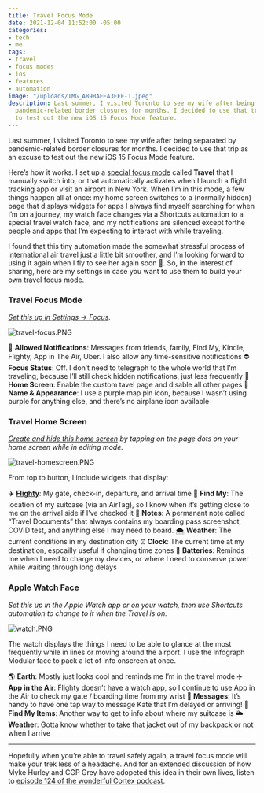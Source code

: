 ```yaml
---
title: Travel Focus Mode
date: 2021-12-04 11:52:00 -05:00
categories:
- tech
- me
tags:
- travel
- focus modes
- ios
- features
- automation
image: "/uploads/IMG_A89BAEEA3FEE-1.jpeg"
description: Last summer, I visited Toronto to see my wife after being separated by
  pandemic-related border closures for months. I decided to use that trip as an excuse
  to test out the new iOS 15 Focus Mode feature.
---
```


Last summer, I visited Toronto to see my wife after being separated by pandemic-related border closures for months. I decided to use that trip as an excuse to test out the new iOS 15 Focus Mode feature.

Here’s how it works. I set up a [special focus mode](https://twitter.com/mb/status/1429069655629500416) called **Travel** that I manually switch into, or that automatically activates when I launch a flight tracking app or visit an airport in New York. When I’m in this mode, a few things happen all at once: my home screen switches to a (normally hidden) page that displays widgets for apps I always find myself searching for when I’m on a journey, my watch face changes via a Shortcuts automation to a special travel watch face, and my notifications are silenced except forthe people and apps that I’m expecting to interact with while traveling.

I found that this tiny automation made the somewhat stressful process of international air travel just a little bit smoother, and I’m looking forward to using it again when I fly to see her again soon 🤞. So, in the interest of sharing, here are my settings in case you want to use them to build your own travel focus mode.

### Travel Focus Mode
*[Set this up in Settings → Focus](https://support.apple.com/en-us/HT212608).*

![travel-focus.PNG](/uploads/travel-focus.PNG)

🔴 **Allowed Notifications**: Messages from friends, family, Find My, Kindle, Flighty, App in The Air, Uber. I also allow any time-sensitive notifications
⛔️ **Focus Status**: Off. I don’t need to telegraph to the whole world that I’m traveling, because I’ll still check hidden notifications, just less frequently
📱 **Home Screen**: Enable the custom tavel page and disable all other pages
📍 **Name & Appearance**: I use a purple map pin icon, because I wasn’t using purple for anything else, and there’s no airplane icon available

### Travel Home Screen
*[Create and hide this home screen](https://support.apple.com/en-me/HT211345) by tapping on the page dots on your home screen while in editing mode.*

![travel-homescreen.PNG](/uploads/travel-homescreen.PNG)

From top to button, I include widgets that display:

✈️ **[Flighty](https://www.flightyapp.com)**: My gate, check-in, departure, and arrival time
🧳 **Find My**: The location of my suitcase (via an AirTag), so I know when it’s getting close to me on the arrival side if I’ve checked it
📒 **Notes**: A permanant note called “Travel Documents” that always contains my boarding pass screenshot, COVID test, and anything else I may need to board.
🌨 **Weather**: The current conditions in my destination city
⏰ **Clock**: The current time at my destination, espcailly useful if changing time zones
🔋 **Batteries**: Reminds me when I need to charge my devices, or where I need to conserve power while waiting through long delays

### Apple Watch Face
*Set this up in the Apple Watch app or on your watch, then use Shortcuts automation to change to it when the Travel is on.*

![watch.PNG](/uploads/watch.PNG)

The watch displays the things I need to be able to glance at the most frequently while in lines or moving around the airport. I use the Infograph Modular face to pack a lot of info onscreen at once.

🌎 **Earth**: Mostly just looks cool and reminds me I’m in the travel mode
✈️ **App in the Air**: Flighty doesn’t have a watch app, so I continue to use App in the Air to check my gate / boarding time from my wrist
💬 **Messages**: It’s handy to have one tap way to message Kate that I’m delayed or arriving!
🧳 **Find My Items**: Another way to get to info about where my suitcase is
🌥 **Weather**: Gotta know whether to take that jacket out of my backpack or not when I arrive

* * * 

Hopefully when you’re able to travel safely again, a travel focus mode will make your trek less of a headache. And for an extended discussion of how Myke Hurley and CGP Grey have adopeted this idea in their own lives, listen to [episode 124 of the wonderful Cortex podcast](https://www.relay.fm/cortex/124).